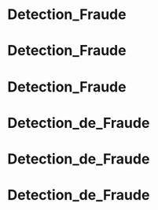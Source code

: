 # Detection_Fraude
# Detection_Fraude
# Detection_Fraude
# Detection_de_Fraude
# Detection_de_Fraude
# Detection_de_Fraude
